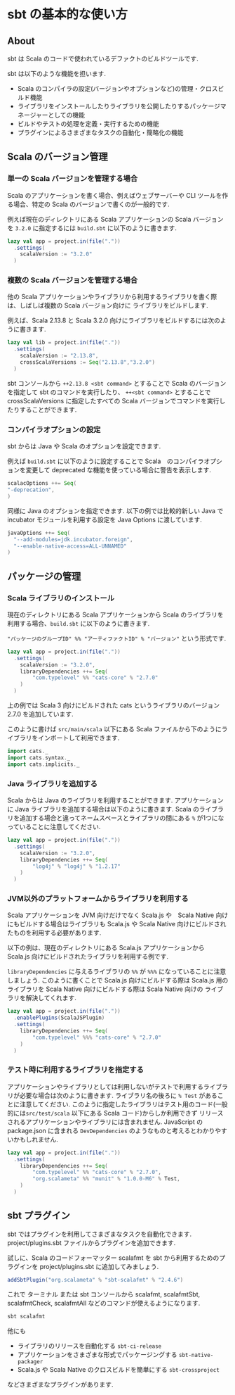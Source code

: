 # sbt の基本的な使い方

## About

sbt は Scala のコードで使われているデファクトのビルドツールです.

sbt は以下のような機能を担います.

- Scala のコンパイラの設定(バージョンやオプションなど)の管理・クロスビルド機能
- ライブラリをインストールしたりライブラリを公開したりするパッケージマネージャーとしての機能
- ビルドやテストの処理を定義・実行するための機能
- プラグインによるさまざまなタスクの自動化・簡略化の機能


## Scala のバージョン管理

### 単一の Scala バージョンを管理する場合

Scala のアプリケーションを書く場合、例えばウェブサーバーや CLI ツールを作る場合、特定の Scala のバージョンで書くのが一般的です.

例えば現在のディレクトリにある Scala アプリケーションの Scala バージョンを `3.2.0` に指定するには
`build.sbt` に以下のように書きます.


```scala
lazy val app = project.in(file("."))
  .settings(
    scalaVersion := "3.2.0"
  )
```

### 複数の Scala バージョンを管理する場合

他の Scala アプリケーションやライブラリから利用するライブラリを書く際は、しばしば複数の Scala バージョン向けに
ライブラリをビルドします.

例えば、Scala 2.13.8 と Scala 3.2.0 向けにライブラリをビルドするには次のように書きます.

```scala
lazy val lib = project.in(file("."))
  .settings(
    scalaVersion := "2.13.8",
    crossScalaVersions := Seq("2.13.8","3.2.0")
  )
```

sbt コンソールから `++2.13.8 <sbt command>` とすることで Scala のバージョンを指定して sbt のコマンドを実行したり、
`++<sbt command>` とすることで crossScalaVersions に指定したすべての Scala バージョンでコマンドを実行したりすることができます.


### コンパイラオプションの設定

sbt からは Java や Scala のオプションを設定できます.

例えば `build.sbt` に以下のように設定することで Scala　のコンパイラオプションを変更して deprecated な機能を使っている場合に警告を表示します.

```scala
scalacOptions ++= Seq(    
"-deprecation",
)
```


同様に Java のオプションを指定できます. 以下の例では比較的新しい Java で incubator モジュールを利用する設定を Java Options に渡しています. 
```scala
javaOptions ++= Seq(
  "--add-modules=jdk.incubator.foreign",
  "--enable-native-access=ALL-UNNAMED"
)
```


## パッケージの管理

### Scala ライブラリのインストール

現在のディレクトリにある Scala アプリケーションから Scala のライブラリを利用する場合、`build.sbt` に以下のように書きます.

`"パッケージのグループID" %% "アーティファクトID" % "バージョン"` という形式です.

```scala
lazy val app = project.in(file("."))
  .settings(
    scalaVersion := "3.2.0",
    libraryDependencies ++= Seq(
        "com.typelevel" %% "cats-core" % "2.7.0"
    )
  )
```

上の例では Scala 3 向けにビルドされた cats というライブラリのバージョン 2.7.0 を追加しています.

このように書けば `src/main/scala` 以下にある Scala ファイルから下のようにライブラリをインポートして利用できます.

```scala
import cats._
import cats.syntax._
import cats.implicits._
```

### Java ライブラリを追加する

Scala からは Java のライブラリを利用することができます. アプリケーションに Java ライブラリを追加する場合は以下のように書きます.
Scala のライブラリを追加する場合と違ってネームスペースとライブラリの間にある `%` が1つになっていることに注意してください.

```scala
lazy val app = project.in(file("."))
  .settings(
    scalaVersion := "3.2.0",
    libraryDependencies ++= Seq(
        "log4j" % "log4j" % "1.2.17"
    )
  )
```

### JVM以外のプラットフォームからライブラリを利用する

Scala アプリケーションを JVM 向けだけでなく Scala.js や　Scala Native 向けにもビルドする場合はライブラリも Scala.js や Scala Native
向けにビルドされたものを利用する必要があります. 

以下の例は、現在のディレクトリにある Scala.js アプリケーションから Scala.js 向けにビルドされたライブラリを利用する例です.

`libraryDependencies` に与えるライブラリの `%%` が `%%%` になっていることに注意しましょう. 
このように書くことで Scala.js 向けにビルドする際は Scala.js 用のライブラリを Scala Native 向けにビルドする際は Scala Native 向けの
ライブラリを解決してくれます.

```scala
lazy val app = project.in(file("."))
  .enablePlugins(ScalaJSPlugin)
  .settings(
    libraryDependencies ++= Seq(
        "com.typelevel" %%% "cats-core" % "2.7.0"
    )
  )
```

### テスト時に利用するライブラリを指定する

アプリケーションやライブラリとしては利用しないがテストで利用するライブラリが必要な場合は次のように書きます.
ライブラリ名の後ろに `% Test` があることに注意してください. 
このように指定したライブラリはテスト用のコード(一般的には`src/test/scala` 以下にある Scala コード)からしか利用できず
リリースされるアプリケーションやライブラリには含まれません. JavaScript の package.json に含まれる
`DevDependencies` のようなものと考えるとわかりやすいかもしれません.

```scala
lazy val app = project.in(file("."))
  .settings(
    libraryDependencies ++= Seq(
        "com.typelevel" %% "cats-core" % "2.7.0",
        "org.scalameta" %% "munit" % "1.0.0-M6" % Test,
    )
  )
```

## sbt プラグイン

sbt ではプラグインを利用してさまざまなタスクを自動化できます. project/plugins.sbt ファイルからプラグインを追加できます.

試しに、Scala のコードフォーマッター scalafmt を sbt から利用するためのプラグインを project/plugins.sbt に追加してみましょう.

```scala
addSbtPlugin("org.scalameta" % "sbt-scalafmt" % "2.4.6")
```

これで ターミナル または sbt コンソールから scalafmt, scalafmtSbt, scalafmtCheck, scalafmtAll などのコマンドが使えるようになります.

```scala
sbt scalafmt
```

他にも 
- ライブラリのリリースを自動化する `sbt-ci-release`
- アプリケーションをさまざまな形式でパッケージングする `sbt-native-packager`
- Scala.js や Scala Native のクロスビルドを簡単にする `sbt-crossproject` 

などさまざまなプラグインがあります.